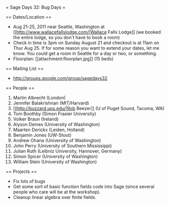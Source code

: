 = Sage Days 32: Bug Days =

== Dates/Location ==

 * Aug 21-25, 2011 near Seattle, Washington at [[http://www.wallacefallslodge.com/|Wallace Falls Lodge]] (we booked the entire lodge, so you don't have to book a room)
 * Check in time is 3pm on Sunday August 21 and checkout is at 11am on Thur Aug 25.  If for some reason you want to extend your dates, let me know.  You could get a room in Seattle for a day or two, or something. 
 * Floorplan: [[attachment:floorplan.jpg]] (15 beds)

== Mailing List ==

 *  http://groups.google.com/group/sagedays32

== People ==

 1. Martin Albrecht (London)
 1. Jennifer Balakrishnan (MIT/Harvard)
 1. [[http://buzzard.ups.edu/|Rob Beezer]] (U of Puget Sound, Tacoma, WA)
 1. Tom Boothby (Simon Frasier University)
 1. Volker Braun (Ireland)
 1. Alyson Deines (University of Washington)
 1. Maarten Derickx (Leiden, Holland)
 1. Benjamin Jones (UW-Stout)
 1. Andrew Ohana (University of Washington)
 1. John Perry (University of Southern Mississippi)
 1. Julian Ruth (Leibniz University, Hannover, Germany)
 1. Simon Spicer (University of Washington)
 1. William Stein (University of Washington)


== Projects ==

 * Fix lots of bugs
 * Get some sort of basic function fields code into Sage (since several people who care will be at the workshop).
 * Cleanup linear algebra over finite fields.
